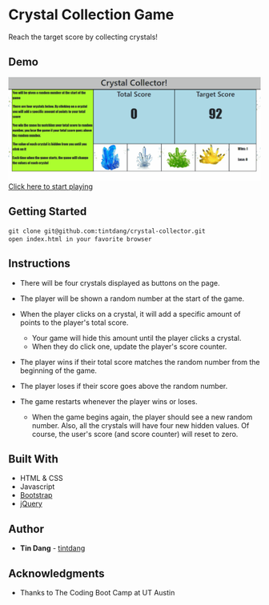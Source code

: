 # Crystal Collection Game
  Reach the target score by collecting crystals!


## Demo
<img src='./assets/images/example.gif'><br>
[Click here to start playing](https://tintdang.github.io/crystal-collector/)

## Getting Started
```
git clone git@github.com:tintdang/crystal-collector.git
open index.html in your favorite browser
```

## Instructions
   * There will be four crystals displayed as buttons on the page.

   * The player will be shown a random number at the start of the game.

   * When the player clicks on a crystal, it will add a specific amount of points to the player's total score. 

     * Your game will hide this amount until the player clicks a crystal.
     * When they do click one, update the player's score counter.

   * The player wins if their total score matches the random number from the beginning of the game.

   * The player loses if their score goes above the random number.

   * The game restarts whenever the player wins or loses.

     * When the game begins again, the player should see a new random number. Also, all the crystals will have four new hidden values. Of course, the user's score (and score counter) will reset to zero.


 ## Built With
- HTML & CSS
- Javascript
- [Bootstrap](https://getbootstrap.com/)
- [jQuery](https://jquery.com/download/)

## Author

* **Tin Dang**  - [tintdang](https://github.com/tintdang)

## Acknowledgments

* Thanks to The Coding Boot Camp at UT Austin

